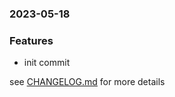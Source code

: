 ### 2023-05-18

### Features
+ init commit

see <a href='https://github.com/mrjackwills/priv_rmap/blob/main/CHANGELOG.md'>CHANGELOG.md</a> for more details
